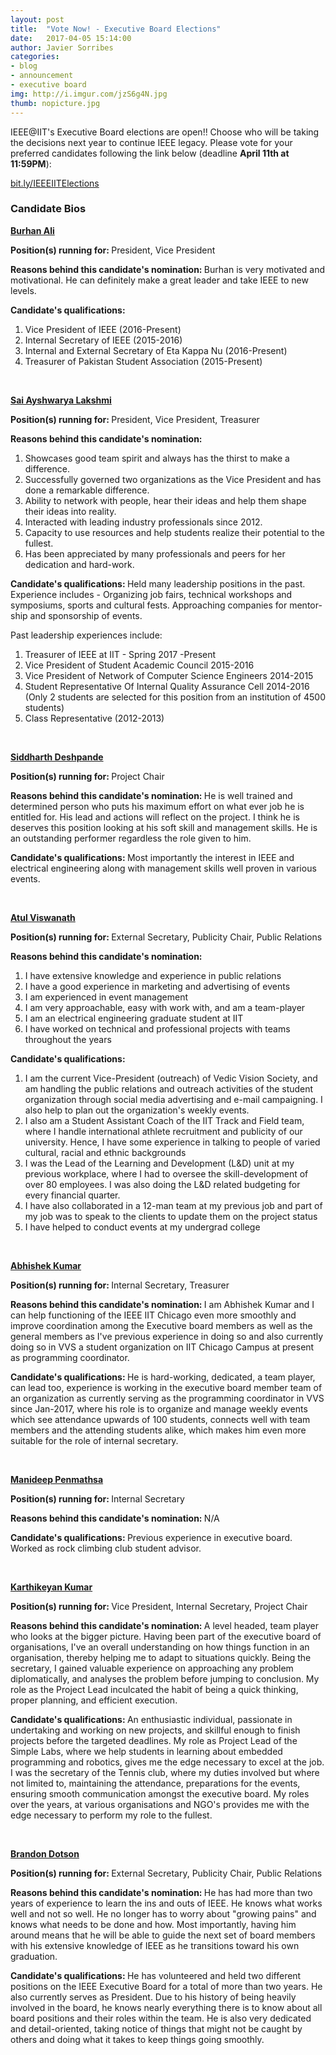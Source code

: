 ```yaml
---
layout: post
title:  "Vote Now! - Executive Board Elections"
date:   2017-04-05 15:14:00
author: Javier Sorribes
categories: 
- blog
- announcement
- executive board
img: http://i.imgur.com/jzS6g4N.jpg
thumb: nopicture.jpg
---
```


IEEE@IIT's Executive Board elections are open!! Choose who will be taking the decisions next year to continue IEEE legacy. Please vote for your preferred candidates following the link below (deadline <strong>April 11th at 11:59PM</strong>):

<a href="https://bit.ly/IEEEIITElections" target="_blank">bit.ly/IEEEIITElections</a>
<!--more-->

<h3>Candidate Bios</h3>

<strong style="text-decoration: underline">Burhan Ali</strong>

<strong>Position(s) running for: </strong>President, Vice President

<strong>Reasons behind this candidate's nomination: </strong>Burhan is very motivated and motivational. He can definitely make a great leader and take IEEE to new levels.

<strong>Candidate's qualifications: </strong>
<ol>
	<li>Vice President of IEEE (2016-Present)</li>
	<li>Internal Secretary of IEEE (2015-2016)</li>
	<li>Internal and External Secretary of Eta Kappa Nu (2016-Present)</li>
	<li>Treasurer of Pakistan Student Association (2015-Present)</li>
</ol>

<br />

<strong style="text-decoration: underline">Sai Ayshwarya Lakshmi</strong>

<strong>Position(s) running for: </strong>President, Vice President, Treasurer

<strong>Reasons behind this candidate's nomination: </strong>
<ol>
<li>Showcases good team spirit and always has the thirst to make a difference.</li>
<li>Successfully governed two organizations as the Vice President and has done a remarkable difference.</li>
<li>Ability to network with people, hear their ideas and help them shape their ideas into reality.</li>
<li>Interacted with leading industry professionals since 2012.</li>
<li>Capacity to use resources and help students realize their potential to the fullest.</li>
<li>Has been appreciated by many professionals and peers for her dedication and hard-work.</li>
</ol>

<strong>Candidate's qualifications: </strong>
Held many leadership positions in the past. Experience includes - Organizing job fairs, technical workshops and symposiums, sports and cultural fests. Approaching companies for mentor-ship and sponsorship of events. 

Past leadership experiences include:
<ol>
<li>Treasurer of IEEE at IIT - Spring 2017 -Present</li>
<li>Vice President of Student Academic Council 2015-2016</li>
<li>Vice President of Network of Computer Science Engineers 2014-2015</li>
<li>Student Representative Of Internal Quality Assurance Cell 2014-2016 (Only 2 students are selected for this position from an institution of 4500 students)</li>
<li>Class Representative (2012-2013)</li>
</ol>

<br />

<strong style="text-decoration: underline">Siddharth Deshpande</strong>

<strong>Position(s) running for: </strong>Project Chair

<strong>Reasons behind this candidate's nomination: </strong>He is well trained and determined person who puts his maximum effort on what ever job he is entitled for. His lead and actions will reflect on the project. I think he is deserves this position looking at his soft skill and management skills. He is an outstanding performer regardless the role given to him. 

<strong>Candidate's qualifications: </strong>Most importantly the interest in IEEE and electrical engineering along with management skills well proven in various events.  

<br />

<strong style="text-decoration: underline">Atul Viswanath</strong>

<strong>Position(s) running for: </strong>External Secretary, Publicity Chair, Public Relations

<strong>Reasons behind this candidate's nomination: </strong>
<ol>
	<li>I have extensive knowledge and experience in public relations</li>
	<li>I have a good experience in marketing and advertising of events</li>
	<li>I am experienced in event management</li>
	<li>I am very approachable, easy with work with, and am a team-player</li>
	<li>I am an electrical engineering graduate student at IIT</li>
	<li>I have worked on technical and professional projects with teams throughout the years</li>
</ol>

<strong>Candidate's qualifications: </strong>
<ol>
	<li>I am the current Vice-President (outreach) of Vedic Vision Society, and am handling the public relations and outreach activities of the student organization through social media advertising and e-mail campaigning. I also help to plan out the organization's weekly events.</li>
	<li>I also am a Student Assistant Coach of the IIT Track and Field team, where I handle international athlete recruitment and publicity of our university. Hence, I have some experience in talking to people of varied cultural, racial and ethnic backgrounds</li>
	<li>I was the Lead of the Learning and Development (L&D) unit at my previous workplace, where I had to oversee the skill-development of over 80 employees. I was also doing the L&D related budgeting for every financial quarter.</li>
	<li>I have also collaborated in a 12-man team at my previous job and part of my job was to speak to the clients to update them on the project status</li>
	<li>I have helped to conduct events at my undergrad college</li>
</ol>

<br />

<strong style="text-decoration: underline">Abhishek Kumar</strong>

<strong>Position(s) running for: </strong>Internal Secretary, Treasurer

<strong>Reasons behind this candidate's nomination: </strong>I am Abhishek Kumar and I can help functioning of the IEEE IIT Chicago even more smoothly and improve coordination among the Executive board members as well as the general members as I've previous experience in doing so and also currently doing so in VVS a student organization on IIT Chicago Campus at present as programming coordinator.

<strong>Candidate's qualifications: </strong>He is hard-working, dedicated, a team player, can lead too, experience is working in the executive board member team of an organization as currently serving as the programming coordinator in VVS since Jan-2017, where his role is to organize and manage weekly events which see attendance upwards of 100 students, connects well with team members and the attending students alike, which makes him even more suitable for the role of internal secretary.  

<br />

<strong style="text-decoration: underline">Manideep Penmathsa</strong>

<strong>Position(s) running for: </strong>Internal Secretary

<strong>Reasons behind this candidate's nomination: </strong>N/A

<strong>Candidate's qualifications: </strong>Previous experience in executive board. Worked as rock climbing club student advisor. 

<br />

<strong style="text-decoration: underline">Karthikeyan Kumar</strong>

<strong>Position(s) running for: </strong>Vice President, Internal Secretary, Project Chair

<strong>Reasons behind this candidate's nomination: </strong>A level headed, team player who looks at the bigger picture. 
Having been part of the executive board of organisations, I've an overall understanding on how things function in an organisation, thereby helping me to adapt to situations quickly.
Being the secretary, I gained valuable experience on approaching any problem diplomatically, and analyses the problem before jumping to conclusion.
My role as the Project Lead inculcated the habit of being a quick thinking, proper planning, and efficient execution.

<strong>Candidate's qualifications: </strong>An enthusiastic individual, passionate in undertaking and working on new projects, and skillful enough to finish projects before the targeted deadlines.
My role as Project Lead of the Simple Labs, where we help students in learning about embedded programming and robotics, gives me the edge necessary to excel at the job.
I was the secretary of the Tennis club, where my duties involved but where not limited to, maintaining the attendance, preparations for the events, ensuring smooth communication amongst the executive board.
My roles over the years, at various organisations and NGO's provides me with the edge necessary to perform my role to the fullest.

<br />

<strong style="text-decoration: underline">Brandon Dotson</strong>

<strong>Position(s) running for: </strong>External Secretary, Publicity Chair, Public Relations

<strong>Reasons behind this candidate's nomination: </strong>He has had more than two years of experience to learn the ins and outs of IEEE. He knows what works well and not so well. He no longer has to worry about "growing pains" and knows what needs to be done and how. Most importantly, having him around means that he will be able to guide the next set of board members with his extensive knowledge of IEEE as he transitions toward his own graduation.

<strong>Candidate's qualifications: </strong>He has volunteered and held two different positions on the IEEE Executive Board for a total of more than two years. He also currently serves as President. Due to his history of being heavily involved in the board, he knows nearly everything there is to know about all board positions and their roles within the team. He is also very dedicated and detail-oriented, taking notice of things that might not be caught by others and doing what it takes to keep things going smoothly.
